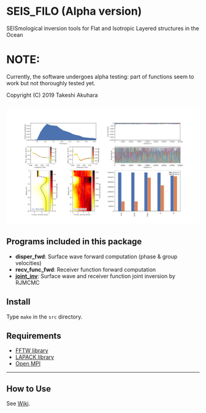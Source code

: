 # SEIS_FILO (Alpha version)
SEISmological inversion tools for Flat and Isotropic Layered structures in the Ocean

# NOTE:
Currently, the software undergoes alpha testing: part of functions seem to work but not thoroughly tested yet. 

Copyright (C) 2019 Takeshi Akuhara

![plot](./img/plot.png)
---

## Programs included in this package

* __disper_fwd__: Surface wave forward computation (phase & group velocities)
* __recv_func_fwd__: Receiver function forward computation
* [__joint_inv__](https://github.com/akuhara/SEIS_FILO/master/sample/joint_inv): Surface wave and receiver function joint inversion by RJMCMC
  
## Install
Type `make` in the `src` directory.

## Requirements
* [FFTW library](http://fftw.org/)
* [LAPACK library](http://www.netlib.org/lapack/)
* [Open MPI](https://www.open-mpi.org/)
---

## How to Use
See [Wiki](https://github.com/akuhara/SEIS_FILO/wiki).
